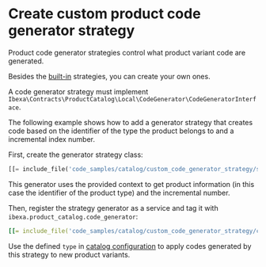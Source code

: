 # Create custom product code generator strategy

Product code generator strategies control what product variant code are generated.

Besides the [built-in](catalog_configuration.md#code-generation-strategy) strategies, you can create your own ones.

A code generator strategy must implement `Ibexa\Contracts\ProductCatalog\Local\CodeGenerator\CodeGeneratorInterface`.

The following example shows how to add a generator strategy that creates code based on the identifier of the type the product belongs to and a incremental index number.

First, create the generator strategy class:

``` php
[[= include_file('code_samples/catalog/custom_code_generator_strategy/src/CodeGenerator/Strategy/ProductTypeCodeGenerator.php') =]]
```

This generator uses the provided context to get product information (in this case the identifier of the product type)
and the incremental number.

Then, register the strategy generator as a service and tag it with `ibexa.product_catalog.code_generator`:

``` yaml
[[= include_file('code_samples/catalog/custom_code_generator_strategy/config/custom_services.yaml') =]]
```

Use the defined `type` in [catalog configuration](catalog_configuration.md#code-generation-strategy)
to apply codes generated by this strategy to new product variants.
